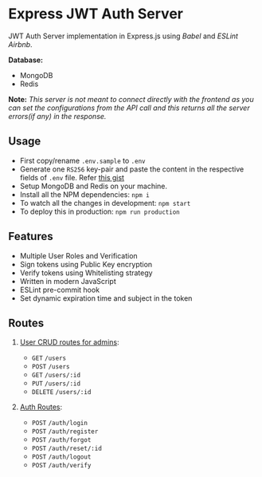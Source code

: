 # Express JWT Auth Server
JWT Auth Server implementation in Express.js using _Babel_ and _ESLint Airbnb_.

**Database:**
* MongoDB
* Redis

**Note:** _This server is not meant to connect directly with the frontend as you can set the configurations from the API call and this returns all the server errors(if any) in the response._

## Usage
* First copy/rename `.env.sample` to `.env`
* Generate one `RS256` key-pair and paste the content in the respective fields of `.env` file. Refer [this gist](https://gist.github.com/ygotthilf/baa58da5c3dd1f69fae9)
* Setup MongoDB and Redis on your machine.
* Install all the NPM dependencies: `npm i`
* To watch all the changes in development: `npm start`
* To deploy this in production: `npm run production`

## Features
* Multiple User Roles and Verification
* Sign tokens using Public Key encryption
* Verify tokens using Whitelisting strategy
* Written in modern JavaScript
* ESLint pre-commit hook
* Set dynamic expiration time and subject in the token

## Routes
1. [User CRUD routes for admins](https://github.com/apal21/express-jwt-auth-server/wiki/User-CRUD-Routes):
    * `GET` `/users`
    * `POST` `/users`
    * `GET` `/users/:id`
    * `PUT` `/users/:id`
    * `DELETE` `/users/:id`
    
2. [Auth Routes](https://github.com/apal21/express-jwt-auth-server/wiki/Auth-Routes):
    * `POST` `/auth/login`
    * `POST` `/auth/register`
    * `POST` `/auth/forgot`
    * `POST` `/auth/reset/:id`
    * `POST` `/auth/logout`
    * `POST` `/auth/verify`

